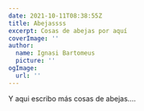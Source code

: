 ```yaml
---
date: 2021-10-11T08:38:55Z
title: Abejassss
excerpt: Cosas de abejas por aquí
coverImage: ''
author:
  name: Ignasi Bartomeus
  picture: ''
ogImage:
  url: ''
---
```


Y aqui escribo más cosas de abejas....
